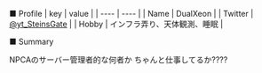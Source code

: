 ■ Profile
|  key  |  value  |
| ---- | ---- |
|  Name  |  DualXeon  |
|  Twitter  |  [@yt_SteinsGate](https://twitter.com/yt_SteinsGate)  |
|  Hobby  |  インフラ弄り、天体観測、睡眠  |

■ Summary

NPCAのサーバー管理者的な何者か ちゃんと仕事してるか????
